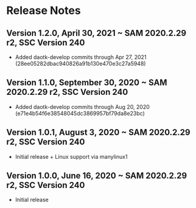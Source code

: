 # Release Notes

## Version 1.2.0, April 30, 2021 ~ SAM 2020.2.29 r2, SSC Version 240
* Added daotk-develop commits through Apr 27, 2021 (28ee05282dbac940826a91b130e470e3c27a5948)

## Version 1.1.0, September 30, 2020 ~ SAM 2020.2.29 r2, SSC Version 240
* Added daotk-develop commits through Aug 20, 2020 (e71e4b54f6e38548045dc3869957bf79da8e23bc)

## Version 1.0.1, August 3, 2020 ~ SAM 2020.2.29 r2, SSC Version 240
* Initial release + Linux support via manylinux1

## Version 1.0.0, June 16, 2020 ~ SAM 2020.2.29 r2, SSC Version 240
* Initial release
